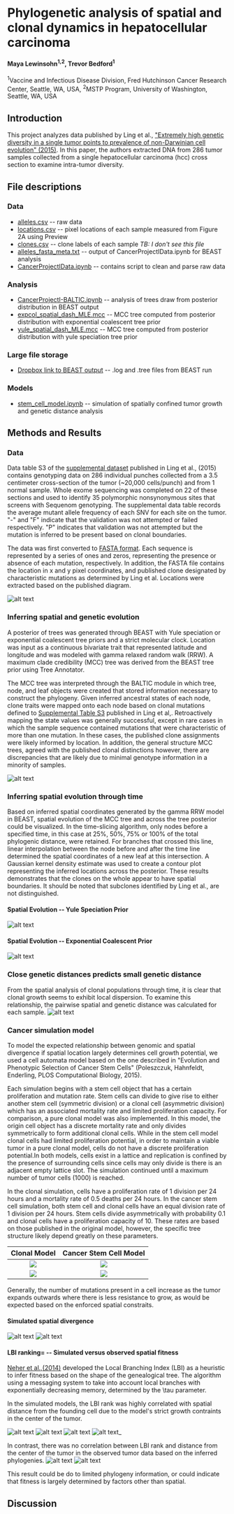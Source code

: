 # Phylogenetic analysis of spatial and clonal dynamics in hepatocellular carcinoma

#### Maya Lewinsohn<sup>1,2</sup>, Trevor Bedford<sup>1</sup>

<sup>1</sup>Vaccine and Infectious Disease Division, Fred Hutchinson Cancer Research Center, Seattle, WA, USA, <sup>2</sup>MSTP Program, University of Washington, Seattle, WA, USA

## Introduction

This project analyzes data published by Ling et al., ["Extremely high genetic diversity in a single tumor points to prevalence of non-Darwinian cell evolution" (2015)](http://www.pnas.org/content/112/47/E6496.full). In this paper, the authors extracted DNA from 286 tumor samples collected from a single hepatocellular carcinoma (hcc) cross section to examine intra-tumor diversity.
## File descriptions

### Data

* [alleles.csv](data/alleles.csv) -- raw data
* [locations.csv](data/locations.csv) -- pixel locations of each sample measured from Figure 2A using Preview
* [clones.csv](data/clones.csv) -- clone labels of each sample *TB: I don't see this file*
* [alleles_fasta_meta.txt](data/alleles_fasta_meta.txt) -- output of CancerProjectIData.ipynb for BEAST analysis
* [CancerProjectIData.ipynb](data/CancerProjectIData.ipynb) -- contains script to clean and parse raw data

### Analysis

* [CancerProjectI-BALTIC.ipynb](CancerProjectI-BALTIC.ipynb) -- analysis of trees draw from posterior distribution in BEAST output
* [expcol_spatial_dash_MLE.mcc](expcol_spatial_dash_MLE.mcc) -- MCC tree computed from posterior distribution with exponential coalescent tree prior
* [yule_spatial_dash_MLE.mcc](expcol_spatial_dash_MLE.mcc) -- MCC tree computed from posterior distribution with yule speciation tree prior
### Large file storage
* [Dropbox link to BEAST output](https://www.dropbox.com/s/1y90xn91d2d1s0v/maya.zip?dl=0) -- .log and .tree files from BEAST run

### Models

* [stem_cell_model.ipynb](stem_cell_model.ipynb) -- simulation of spatially confined tumor growth and genetic distance analysis 

## Methods and Results

### Data
Data table S3 of the [supplemental dataset](http://www.pnas.org/content/112/47/E6496.abstract?tab=ds) published in Ling et al., (2015)  contains genotyping data on 286 individual punches collected from a 3.5 centimeter cross-section of the tumor (~20,000 cells/punch) and from 1 normal sample. Whole exome sequencing was completed on 22 of these sections and used to identify 35 polymorphic nonsynonymous sites that screens with Sequenom genotyping. The supplemental data table records the average mutant allele frequency of each SNV for each site on the tumor. "-" and "F" indicate that the validation was not attempted or failed respectively. "P" indicates that validation was not attempted but the mutation is inferred to be present based on clonal boundaries. 

The data was first converted to [FASTA format](data/alleles_fasta_meta.txt). Each sequence is represented by a series of ones and zeros, representing the presence or absence of each mutation, respectively. In addition, the FASTA file contains the location in x and y pixel coordinates, and published clone designated by characteristic mutations as determined by Ling et al. Locations were extracted based on the published diagram. 

![alt text](figures/mutation_clone_map.PNG "Published Clone Map")

### Inferring spatial and genetic evolution 

A posterior of trees was generated through BEAST with Yule speciation or exponential coalescent tree priors and a strict molecular clock. Location was input as a continuous bivariate trait that represented latitude and longitude and was modeled with gamma relaxed random walk (RRW). A maximum clade credibility (MCC) tree was derived from the BEAST tree prior using Tree Annotator. 

The MCC tree was interpreted through the BALTIC module in which tree, node, and leaf objects were created that stored information necessary to construct the phylogeny. Given inferred ancestral states of each node, clone traits were mapped onto each node based on clonal mutations defined to [Supplemental Table S3](http://www.pnas.org/content/112/47/E6496.abstract?tab=ds) published in Ling et al,. Retroactively mapping the state values was generally successful, except in rare cases in which the sample sequence contained mutations that were characteristic of more than one mutation. In these cases, the published clone assignments were likely informed by location. In addition, the general structure MCC trees, agreed with the published clonal distinctions however, there are discrepancies that are likely due to minimal genotype information in a minority of samples.

![alt text](figures/yule_expcol_unrootedTree.png)

### Inferring spatial evolution through time
Based on inferred spatial coordinates generated by the gamma RRW model in BEAST, spatial evolution of the MCC tree and across the tree posterior could be visualized. In the time-slicing algorithm, only nodes before a specified time, in this case at 25%, 50%, 75% or 100% of the total phylogenic distance, were retained. For branches that crossed this line, linear interpolation between the node before and after the time line determined the spatial coordinates of a new leaf at this intersection. A Gaussian kernel density estimate was used to create a contour plot representing the inferred locations across the posterior. These results demonstrates that the clones on the whole appear to have spatial boundaries. It should be noted that subclones identified by Ling et al., are not distinguished. 

#### Spatial Evolution -- Yule Speciation Prior
![alt text](figures/yule_kde_contour_MCC.png "Spatial Evolution, Yule Speciation Prior") 
#### Spatial Evolution -- Exponential Coalescent Prior
![alt text](figures/expcol_kde_contour_MCC.png "Spatial Evolution, Exponential Coalescent Prior")
### Close genetic distances predicts small genetic distance

From the spatial analysis of clonal populations through time, it is clear that clonal growth seems to exhibit local dispersion. To examine this relationship, the pairwise spatial and genetic distance was calculated for each sample. 
![alt text](figures/expcol_yule_genetic_spatial_scatter.png) 

### Cancer simulation model

To model the expected relationship between genomic and spatial divergence if spatial location largely determines cell growth potential,  we used a cell automata model based on the one described in "Evolution and Phenotypic Selection of Cancer Stem Cells" (Poleszczuk, Hahnfeldt, Enderling, PLOS Computational Biology, 2015). 

Each simulation begins with a stem cell object that has a certain proliferation and mutation rate. Stem cells can divide to give rise to either another stem cell (symmetric division) or a clonal cell (asymmetric division) which has an associated mortality rate and limited proliferation capacity. For comparison, a pure clonal model was also implemented. In this model, the origin cell object has a discrete mortality rate and only divides symmetrically to form additional clonal cells. While in the stem cell model clonal cells had limited proliferation potential, in order to maintain a viable tumor in a pure clonal model, cells do not have a discrete proliferation potential.In both models, cells exist in a lattice and replication is confined by the presence of surrounding cells since cells may only divide is there is an adjacent empty lattice slot. The simulation continued until a maximum number of tumor cells (1000) is reached.

In the clonal simulation, cells have a proliferation rate of 1 division per 24 hours and a mortality rate of 0.5 deaths per 24 hours. In the cancer stem cell simulation, both stem cell and clonal cells have an equal division rate of 1 division per 24 hours. Stem cells divide asymmetrically with probability 0.1 and clonal cells have a proliferation capacity of 10. These rates are based on those published in the original model, however, the specific tree structure likely depend greatly on these parameters. 

Clonal Model                                   |  Cancer Stem Cell Model
:---------------------------------------------:|:-----------------------------------------------:
![](figures/simultation_genealogy_tree_CC.png) |  ![](figures/simultation_genealogy_tree_CC.png)
![](figures/CCsimultation_alive_cells.png)     |  ![](figures/CCsimultation_alive_cells.png)

Generally, the number of mutations present in a cell increase as the tumor expands outwards where there is less resistance to grow, as would be expected based on the enforced spatial constraits. 

#### Simulated spatial divergence
![alt text](figures/CSCsimultation_genetic_pair.png) 
![alt text](figures/CCsimultation_genetic_pair.png) 

#### LBI ranking= -- Simulated versus observed spatial fitness

[Neher et al.,(2014)](https://www.ncbi.nlm.nih.gov/pmc/articles/PMC4227306/) developed the Local Branching Index (LBI) as a heuristic to infer fitness based on the shape of the genealogical tree. The algorithm using a messaging system to take into account local branches with exponentially decreasing memory, determined by the \tau  parameter. 

In the simulated models, the LBI rank was highly correlated with spatial distance from the founding cell due to the model's strict growth contraints in the center of the tumor. 

![alt text](figures/CCsimultation_spatial_LBI_CSC.png)
![alt text](figures/CCsimultation_spatial_LBI_CC.png)
![alt text](figures/CSCsimultation_distance_LBI.png)
![alt text](figures/CCsimultation_distance_LBI.png)_

In contrast, there was no correlation between LBI rank and distance from the center of the tumor in the observed tumor data based on the inferred phylogenies. 
![alt text](figures/expcol_yule_lbi_rank.png)
![alt text](figures/expcol_yule_lbi_rank_scatter.png)

This result could be do to limited phylogeny information, or could indicate that fitness is largely determined by factors other than spatial. 

## Discussion







